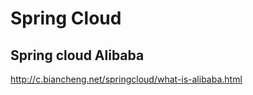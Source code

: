 # Spring Cloud

## 

## Spring cloud Alibaba
http://c.biancheng.net/springcloud/what-is-alibaba.html